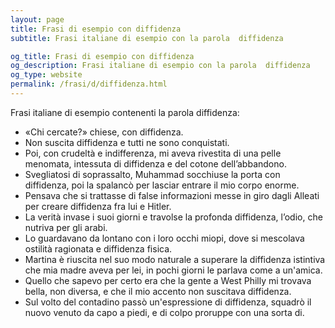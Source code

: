 ```yaml
---
layout: page
title: Frasi di esempio con diffidenza 
subtitle: Frasi italiane di esempio con la parola  diffidenza

og_title: Frasi di esempio con diffidenza 
og_description: Frasi italiane di esempio con la parola  diffidenza
og_type: website
permalink: /frasi/d/diffidenza.html
---
```


Frasi italiane di esempio contenenti la parola diffidenza:


- «Chi cercate?» chiese, con diffidenza.
- Non suscita diffidenza e tutti ne sono conquistati.
- Poi, con crudeltà e indifferenza, mi aveva rivestita di una pelle menomata, intessuta di diffidenza e del cotone dell’abbandono.
- Svegliatosi di soprassalto, Muhammad socchiuse la porta con diffidenza, poi la spalancò per lasciar entrare il mio corpo enorme.
- Pensava che si trattasse di false informazioni messe in giro dagli Alleati per creare diffidenza fra lui e Hitler.
- La verità invase i suoi giorni e travolse la profonda diffidenza, l’odio, che nutriva per gli arabi.
- Lo guardavano da lontano con i loro occhi miopi, dove si mescolava ostilità ragionata e diffidenza fisica.
- Martina è riuscita nel suo modo naturale a superare la diffidenza istintiva che mia madre aveva per lei, in pochi giorni le parlava come a un'amica.
- Quello che sapevo per certo era che la gente a West Philly mi trovava bella, non diversa, e che il mio accento non suscitava diffidenza.
- Sul volto del contadino passò un'espressione di diffidenza, squadrò il nuovo venuto da capo a piedi, e di colpo proruppe con una sorta di.
